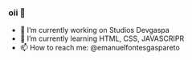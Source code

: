 ### oii 👋


- 🔭 I’m currently working on Studios Devgaspa
- 🌱 I’m currently learning HTML, CSS, JAVASCRIPR
- 📫 How to reach me: @emanuelfontesgaspareto

